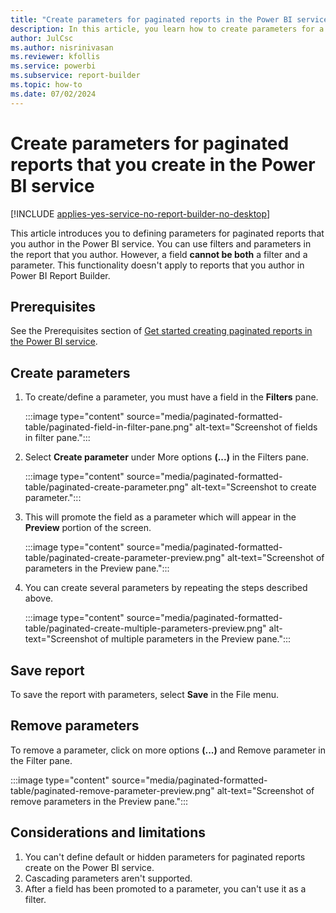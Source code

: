 ```yaml
---
title: "Create parameters for paginated reports in the Power BI service"
description: In this article, you learn how to create parameters for a paginated report using the interactive editor in the Power BI service.
author: JulCsc
ms.author: nisrinivasan
ms.reviewer: kfollis
ms.service: powerbi
ms.subservice: report-builder
ms.topic: how-to
ms.date: 07/02/2024
---
```


# Create parameters for paginated reports that you create in the Power BI service
[!INCLUDE [applies-yes-service-no-report-builder-no-desktop](../../includes/applies-yes-service-no-report-builder-no-desktop.md)]

This article introduces you to defining parameters for paginated reports that you author in the Power BI service. You can use filters and parameters in the report that you author. However, a field **cannot be both** a filter and a parameter. This functionality doesn't apply to reports that you author in Power BI Report Builder.  

## Prerequisites
See the Prerequisites section of [Get started creating paginated reports in the Power BI service](get-started-paginated-formatted-table.md#prerequisites).

## Create parameters

1. To create/define a parameter, you must have a field in the **Filters** pane.

   :::image type="content" source="media/paginated-formatted-table/paginated-field-in-filter-pane.png" alt-text="Screenshot of fields in filter pane.":::

2. Select **Create parameter** under More options **(...)** in the Filters pane.

   :::image type="content" source="media/paginated-formatted-table/paginated-create-parameter.png" alt-text="Screenshot to create parameter.":::

3. This will promote the field as a parameter which will appear in the **Preview** portion of the screen.

   :::image type="content" source="media/paginated-formatted-table/paginated-create-parameter-preview.png" alt-text="Screenshot of parameters in the Preview pane.":::

4. You can create several parameters by repeating the steps described above.

   :::image type="content" source="media/paginated-formatted-table/paginated-create-multiple-parameters-preview.png" alt-text="Screenshot of multiple parameters in the Preview pane.":::

## Save report

To save the report with parameters, select **Save** in the File menu.

## Remove parameters

To remove a parameter, click on more options **(...)** and Remove parameter in the Filter pane.

:::image type="content" source="media/paginated-formatted-table/paginated-remove-parameter-preview.png" alt-text="Screenshot of remove parameters in the Preview pane.":::
 
 ## Considerations and limitations

1. You can't define default or hidden parameters for paginated reports create on the Power BI service.
2. Cascading parameters aren't supported.
3. After a field has been promoted to a parameter, you can't use it as a filter.  
 


